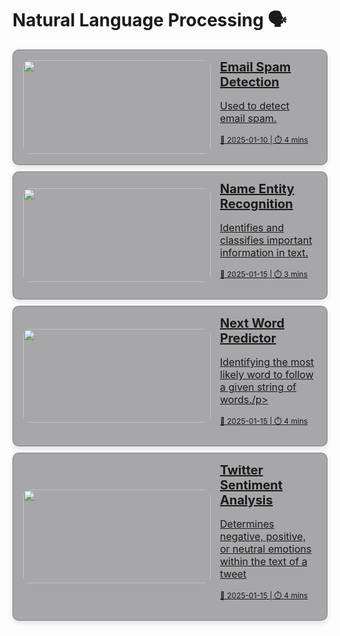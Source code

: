 # Natural Language Processing 🗣️ 

<div style="display: flex; flex-direction: column; gap: 10px;">

<!-- Email Spam Detection -->
<a href="email_spam_detection" style="padding: 0 2px 0 16px; background-color: rgba(39, 39, 43, 0.4); border: 1px solid rgba(76, 76, 82, 0.4); border-radius: 10px; box-shadow: 0 4px 8px rgba(0,0,0,0.1); overflow: hidden; transition: transform 0.2s; display: flex; align-items: center;">
  <img src="https://miro.medium.com/v2/resize:fit:1000/0*WqjLFpkfCBiFbyqO.png" alt="" style="width: 300px; height: 150px; object-fit: cover; border-radius: 10px;" />
  <div style="padding: 15px;">
    <h2 style="margin: 0; font-size: 20px;">Email Spam Detection </h2>
    <p style="font-size: 16px;">Used to detect email spam.</p>
    <p style="font-size: 12px;">📅 2025-01-10 | ⏱️ 4 mins</p>
  </div>
</a>

<!--Name Entity Recognition -->
<a href="name_entity_recognition" style="padding: 0 2px 0 16px; background-color: rgba(39, 39, 43, 0.4); border: 1px solid rgba(76, 76, 82, 0.4); border-radius: 10px; box-shadow: 0 4px 8px rgba(0,0,0,0.1); overflow: hidden; transition: transform 0.2s; display: flex; align-items: center;">
  <img src="https://www.johnsnowlabs.com/wp-content/uploads/2023/04/An-Overview-Of-Named-Entity_3.jpg" alt="" style="width: 300px; height: 150px; object-fit: cover; border-radius: 10px;" />
  <div style="padding: 15px;">
    <h2 style="margin: 0; font-size: 20px;">Name Entity Recognition</h2>
    <p style="font-size: 16px;">Identifies and classifies important information in text.</p>
    <p style="font-size: 12px;">📅 2025-01-15 | ⏱️ 3 mins</p>
  </div>
</a>

<!-- Next Word Predictor -->
<a href="next-word-pred" style="padding: 0 2px 0 16px; background-color: rgba(39, 39, 43, 0.4); border: 1px solid rgba(76, 76, 82, 0.4); border-radius: 10px; box-shadow: 0 4px 8px rgba(0,0,0,0.1); overflow: hidden; transition: transform 0.2s; display: flex; align-items: center;">
  <img src="https://av-eks-lekhak.s3.amazonaws.com/media/__sized__/article_images/Screenshot_from_2023-07-14_10-54-14-thumbnail_webp-600x300.webp" alt="" style="width: 300px; height: 150px; object-fit: cover; border-radius: 10px;" />
  <div style="padding: 15px;">
    <h2 style="margin: 0; font-size: 20px;">Next Word Predictor</h2>
    <p style="font-size: 16px;">Identifying the most likely word to follow a given string of words./p>
    <p style="font-size: 12px;">📅 2025-01-15 | ⏱️ 4 mins</p>
  </div>
</a>

<!-- Twitter Sentiment Analysis -->
<a href="twitter_sentiment_analysis" style="padding: 0 2px 0 16px; background-color: rgba(39, 39, 43, 0.4); border: 1px solid rgba(76, 76, 82, 0.4); border-radius: 10px; box-shadow: 0 4px 8px rgba(0,0,0,0.1); overflow: hidden; transition: transform 0.2s; display: flex; align-items: center;">
  <img src="https://i.ytimg.com/vi/4YGkfAd2iXM/maxresdefault.jpg" alt="" style="width: 300px; height: 150px; object-fit: cover; border-radius: 10px;" />
  <div style="padding: 15px;">
    <h2 style="margin: 0; font-size: 20px;">Twitter Sentiment Analysis</h2>
    <p style="font-size: 16px;">Determines negative, positive, or neutral emotions within the text of a tweet</p>
    <p style="font-size: 12px;">📅 2025-01-15 | ⏱️ 4 mins</p>
  </div>
</a>


</div>
